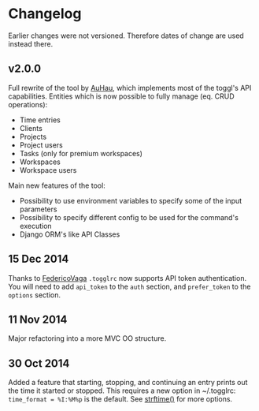 # Changelog 

Earlier changes were not versioned. Therefore dates of change are used instead there.

## v2.0.0

Full rewrite of the tool by [AuHau](https://github.com/AuHau), which implements most of the toggl's API capabilities. Entities which is now possible to 
fully manage (eq. CRUD operations):
 * Time entries
 * Clients
 * Projects
 * Project users
 * Tasks (only for premium workspaces)
 * Workspaces
 * Workspace users
 
Main new features of the tool:
 * Possibility to use environment variables to specify some of the input parameters
 * Possibility to specify different config to be used for the command's execution
 * Django ORM's like API Classes
 

## 15 Dec 2014 
Thanks to [FedericoVaga](https://github.com/FedericoVaga)
`.togglrc` now supports API token authentication. You will need to add
`api_token` to the `auth` section, and `prefer_token` to the `options` section.

## 11 Nov 2014
Major refactoring into a more MVC OO structure.

## 30 Oct 2014
Added a feature that starting, stopping, and continuing an
entry prints out the time it started or stopped. This requires a new option in
~/.togglrc: `time_format = %I:%M%p` is the default.  See
[strftime()](https://docs.python.org/2/library/datetime.html#strftime-and-strptime-behavior)
for more options.